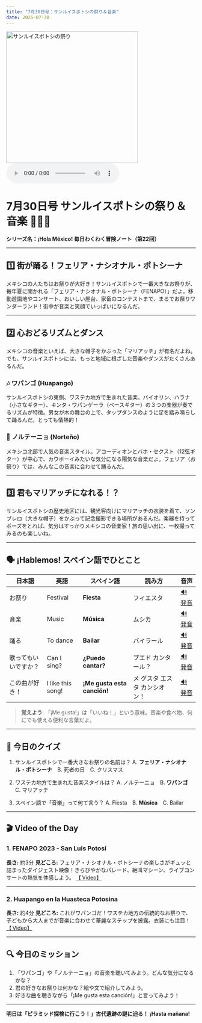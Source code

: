 ```yaml
---
title: "7月30日号：サンルイスポトシの祭り＆音楽"
date: 2025-07-30
---
```


<img src="/mexico-articles/assets/2025-07-30-comic.png" alt="サンルイスポトシの祭り" width="350" />

<audio controls>
  <source src="/mexico-articles/assets/2025-07-30-sound.wav" type="audio/wav">
  お使いのブラウザはオーディオ要素をサポートしていません。
</audio>

# 7月30日号 サンルイスポトシの祭り＆音楽 🎺💃🎡
**シリーズ名：¡Hola México! 毎日わくわく冒険ノート（第22回）**

---

## 1️⃣ 街が踊る！フェリア・ナシオナル・ポトシーナ

メキシコの人たちはお祭りが大好き！サンルイスポトシで一番大きなお祭りが、毎年夏に開かれる「フェリア・ナシオナル・ポトシーナ（FENAPO）」だよ。移動遊園地やコンサート、おいしい屋台、家畜のコンテストまで、まるでお祭りワンダーランド！街中が音楽と笑顔でいっぱいになるんだ。

---

## 2️⃣ 心おどるリズムとダンス

メキシコの音楽といえば、大きな帽子をかぶった「マリアッチ」が有名だよね。でも、サンルイスポトシには、もっと地域に根ざした音楽やダンスがたくさんあるんだ。

### 🎶 **ワパンゴ (Huapango)**
サンルイスポトシの東側、ワステカ地方で生まれた音楽。バイオリン、ハラナ（小さなギター）、キンタ・ワパンゲーラ（ベースギター）の３つの楽器が奏でるリズムが特徴。男女が木の舞台の上で、タップダンスのように足を踏み鳴らして踊るんだ。とっても情熱的！

### 🤠 **ノルテーニョ (Norteño)**
メキシコ北部で人気の音楽スタイル。アコーディオンとバホ・セクスト（12弦ギター）が中心で、カウボーイみたいな気分になる陽気な音楽だよ。フェリア（お祭り）では、みんなこの音楽に合わせて踊るんだ。

---

## 3️⃣ 君もマリアッチになれる！？

サンルイスポトシの歴史地区には、観光客向けにマリアッチの衣装を着て、ソンブレロ（大きな帽子）をかぶって記念撮影できる場所があるんだ。楽器を持ってポーズをとれば、気分はすっかりメキシコの音楽家！旅の思い出に、一枚撮ってみるのも楽しいね。

---

## 🗣️ ¡Hablemos! スペイン語でひとこと

| 日本語 | 英語 | スペイン語 | 読み方 | 音声 |
|---|---|---|---|---|
| お祭り | Festival | **Fiesta** | フィエスタ | [🔊 発音](https://www.spanishdict.com/pronunciation/fiesta) |
| 音楽 | Music | **Música** | ムシカ | [🔊 発音](https://www.spanishdict.com/pronunciation/m%C3%BAsica) |
| 踊る | To dance | **Bailar** | バイラール | [🔊 発音](https://www.spanishdict.com/pronunciation/bailar) |
| 歌ってもいいですか？ | Can I sing? | **¿Puedo cantar?** | プエド カンタール？ | [🔊 発音](https://www.spanishdict.com/pronunciation/%C2%BFpuedo%20cantar%3F) |
| この曲が好き！ | I like this song! | **¡Me gusta esta canción!** | メ グスタ エスタ カンシオン！ | [🔊 発音](https://www.spanishdict.com/pronunciation/me%20gusta%20esta%20canci%C3%B3n) |

> **覚えよう**: 「¡Me gusta!」は「いいね！」という意味。音楽や食べ物、何にでも使える便利な言葉だよ。

---

## 🎲 今日のクイズ

1.  サンルイスポトシで一番大きなお祭りの名前は？
    A. **フェリア・ナシオナル・ポトシーナ**　B. 死者の日　C. クリスマス

2.  ワステカ地方で生まれた音楽スタイルは？
    A. ノルテーニョ　B. **ワパンゴ**　C. マリアッチ

3.  スペイン語で「音楽」って何て言う？
    A. Fiesta　B. **Música**　C. Bailar

---

## 🎬 Video of the Day

### 1. **FENAPO 2023 - San Luis Potosí**

**長さ:** 約3分
**見どころ:** フェリア・ナシオナル・ポトシーナの楽しさがギュッと詰まったダイジェスト映像！きらびやかなパレード、絶叫マシーン、ライブコンサートの熱気を体感しよう。
[【 Video】](https://www.youtube.com/watch?v=uXpsjG1g58Y)

---

### 2. **Huapango en la Huasteca Potosina**

**長さ:** 約4分
**見どころ:** これがワパンゴだ！ワステカ地方の伝統的なお祭りで、子どもから大人までが音楽に合わせて華麗なステップを披露。衣装にも注目！
[【 Video】](https://www.youtube.com/watch?v=G8JBUWk2KqQ)

---

## 🔍 今日のミッション

1.  「ワパンゴ」や「ノルテーニョ」の音楽を聴いてみよう。どんな気分になるかな？
2.  君の好きなお祭りは何かな？絵や文で紹介してみよう。
3.  好きな曲を聴きながら「¡Me gusta esta canción!」と言ってみよう！

---

**明日は「ピラミッド探検に行こう！」古代遺跡の謎に迫る！ ¡Hasta mañana!**
